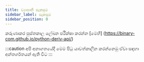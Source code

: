 ```yaml
---
title: ව්‍යාපෘති සැකසුම
sidebar_label: සැකසුම
sidebar_position: 0
---
```


කරුණාකර පුස්තකාල ලේඛන පරීක්ෂා කරන්න [මෙහි] (https://binary-com.github.io/python-deriv-api/)

:::caution
අපි අනාගතයේදී මෙම පිටු යාවත්කාලීන කරන්නෙමු ඒවා සඳහා අන්තර්ගතයන් ඇති විට
:::
